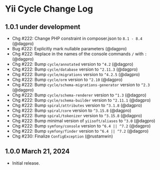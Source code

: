 # Yii Cycle Change Log

## 1.0.1 under development

- Chg #222: Change PHP constraint in composer.json to `8.1 - 8.4` (@dagpro)
- Bug #222: Explicitly mark nullable parameters (@dagpro)
- Chg #222: Replace in the names of the console commands `/` with `:` (@dagpro)
- Chg #222: Bump `cycle/annotated` version to `^4.2` (@dagpro)
- Chg #222: Bump `cycle/database` version to `^2.11.3` (@dagpro)
- Chg #222: Bump `cycle/migrations` version to `^4.2.5` (@dagpro)
- Chg #222: Bump `cycle/orm` version to `^2.10` (@dagpro)
- Chg #222: Bump `cycle/schema-migrations-generator` version to `^2.3` (@dagpro)
- Chg #222: Bump `cycle/schema-renderer` version to `^1.3` (@dagpro)
- Chg #222: Bump `cycle/schema-builder` version to `^2.11.1` (@dagpro)
- Chg #222: Bump `spiral/attributes` version to `^3.1.8` (@dagpro)
- Chg #222: Bump `spiral/core` version to `^3.15.8` (@dagpro)
- Chg #222: Bump `spiral/tokenizer` version to `^3.15.8` (@dagpro)
- Chg #222: Bump minimal version of `yiisoft/aliases` to `^3.0` (@dagpro)
- Chg #222: Bump `symfony/console` version to `^6.4 || ^7.2` (@dagpro)
- Chg #222: Bump `symfony/finder` version to `^6.4 || ^7.2` (@dagpro)
- Chg #230: Finalize `ConfigException` (@rustamwin)

## 1.0.0 March 21, 2024

- Initial release.
